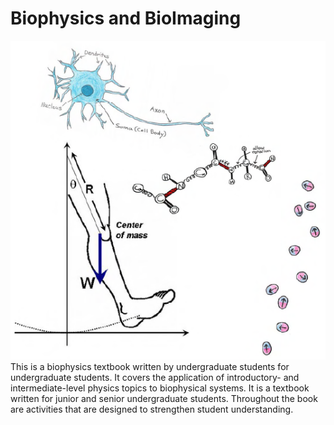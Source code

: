 # Biophysics and BioImaging
<img src="./images/cover.PNG">
This is a biophysics textbook written by undergraduate students for undergraduate students. It covers the application of introductory- and intermediate-level physics topics to biophysical systems. It is a textbook written for junior and senior undergraduate students. Throughout the book are activities that are designed to strengthen student understanding.


